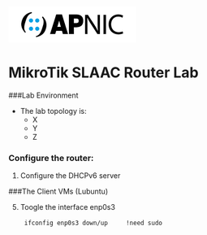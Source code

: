 ![](apnic_logo.png)
# MikroTik SLAAC Router Lab

###Lab Environment
	
* The lab topology is:
	* X
	* Y
	* Z
      

### Configure the router:

1. Configure the DHCPv6 server

			
###The Client VMs (Lubuntu)
		
5. Toogle the interface enp0s3 

		ifconfig enp0s3 down/up		!need sudo
		
